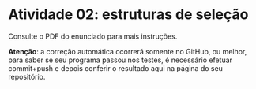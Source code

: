 # Atividade 02: estruturas de seleção

Consulte o PDF do enunciado para mais instruções.

**Atenção**: a correção automática ocorrerá somente no GitHub, ou melhor, para saber se seu programa passou nos testes, é necessário efetuar commit+push e depois conferir o resultado aqui na página do seu repositório.